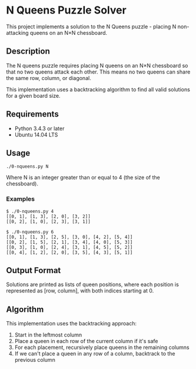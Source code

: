 # N Queens Puzzle Solver

This project implements a solution to the N Queens puzzle - placing N non-attacking queens on an N×N chessboard.

## Description

The N queens puzzle requires placing N queens on an N×N chessboard so that no two queens attack each other. This means no two queens can share the same row, column, or diagonal.

This implementation uses a backtracking algorithm to find all valid solutions for a given board size.

## Requirements

- Python 3.4.3 or later
- Ubuntu 14.04 LTS

## Usage

```
./0-nqueens.py N
```

Where N is an integer greater than or equal to 4 (the size of the chessboard).

### Examples

```
$ ./0-nqueens.py 4
[[0, 1], [1, 3], [2, 0], [3, 2]]
[[0, 2], [1, 0], [2, 3], [3, 1]]

$ ./0-nqueens.py 6
[[0, 1], [1, 3], [2, 5], [3, 0], [4, 2], [5, 4]]
[[0, 2], [1, 5], [2, 1], [3, 4], [4, 0], [5, 3]]
[[0, 3], [1, 0], [2, 4], [3, 1], [4, 5], [5, 2]]
[[0, 4], [1, 2], [2, 0], [3, 5], [4, 3], [5, 1]]
```

## Output Format

Solutions are printed as lists of queen positions, where each position is represented as [row, column], with both indices starting at 0.

## Algorithm

This implementation uses the backtracking approach:
1. Start in the leftmost column
2. Place a queen in each row of the current column if it's safe
3. For each placement, recursively place queens in the remaining columns
4. If we can't place a queen in any row of a column, backtrack to the previous column

